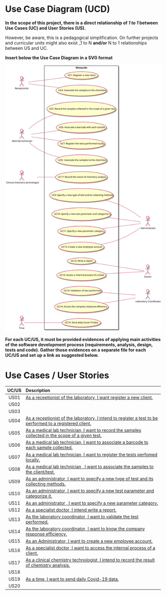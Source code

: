 # Use Case Diagram (UCD)

**In the scope of this project, there is a direct relationship of _1 to 1_ between Use Cases (UC) and User Stories (US).**

However, be aware, this is a pedagogical simplification. On further projects and curricular units might also exist _1 to N **and/or** N to 1 relationships between US and UC.

**Insert below the Use Case Diagram in a SVG format**

![Use Case Diagram](UCD.svg)


**For each UC/US, it must be provided evidences of applying main activities of the software development process (requirements, analysis, design, tests and code). Gather those evidences on a separate file for each UC/US and set up a link as suggested below.**

# Use Cases / User Stories
| UC/US  | Description                                                                                                  |                   
|:------:|:-------------------------------------------------------------------------------------------------------------|
| US01   | [As a receptionist of the laboratory, I want register a new client.](US01.md)                                                  |
| US02   | |
| US03   | |
| US04   | [As a receptionist of the laboratory, I intend to register a test to be performed to a registered client.](US04.md)             |
| US05   | [As a medical lab technician, I want to record the samples collected in the scope of a given test.](US05.md)                      |
| US06   | [As a medical lab technician, I want to associate a barcode to each sample collected.](US06.md)              |
| US07   | [As a medical lab technician, I want to register the tests perfomed locally.](US07.md)                       |
| US08   | [As a medical lab technician , I want to associate the samples to the client/test.](US08.md)        |
| US09   | [As an administrator, I want to specify a new type of test and its collecting methods.](US09.md)                                        |
| US10   | [As an administrator, I want to specify a new test parameter and categorize it.](US10.md)
| US11   | [As an administrator , I want to specify a new parameter category.](US11.md)                                 |
| US12   | [As a specialist doctor, I intend write a report.](US12.md)                                                             |
| US13   | [As the laboratory coordinator, I want to validate the test performed.](US13.md)                          |
| US14   | [As the laboratory coordinator, I want to know the company response efficiency.](US14.md)|
| US15   | [As an Administrator, I want to create a new employee account.](US15.md)                                                                                                             |
| US16   | [As a specialist doctor, I want to access the internal process of a client.](US16.md)                            |
| US17   | [As a clinical chemistry technologist, I intend to record the result of chemistry analysis.](US08.md)                                                                                                            |
| US18   |                                                                                                              |
| US19   | [As a time, I want to send daily Covid-19 data.](US19.md)                                                     |
| US20   |                                                                                                              |

